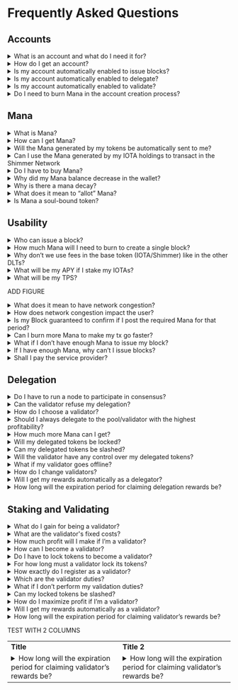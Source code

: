 # Frequently Asked Questions

## Accounts

<details> 
    <summary>What is an account and what do I need it for?</summary>  
    An account is a central component of the IOTA ledger, essential if you wish to write transactions into the Tangle, stake or delegate. 
    An IOTA account is completely unrelated to any know-your-customer (KYC) measures.
    It is always possible to transact without creating an account; 
    however, in this case, you’ll need someone else (or a service provider) to issue blocks for you. 
    In this case, you might need to pay for this service; thus, you are only guaranteed to have the right to feelessness if you own an account with Mana associated with it.
    Furthermore, it is possible for exchanges to create an IOTA account for you, but you should ask directly to your exchange if they provide this service.
</details>

<details> 
    <summary>How do I get an account? </summary>  
    You can create an account following the instructions in the Firefly wallet. 
    Note that, depending on your balance, you might need to wait a couple of minutes before this process is completed. 
    Furthermore, it is possible for exchanges to create an IOTA account for you, but you should ask directly to your exchange if they provide this service.
</details>

<details> 
    <summary>Is my account automatically enabled to issue blocks?</summary> 
    ANSWER:
</details>

<details> 
    <summary>Is my account automatically enabled to delegate?</summary> 
    ANSWER:
</details>

<details> 
    <summary>Is my account automatically enabled to validate?</summary> 
    ANSWER:
</details>

<details> 
    <summary>Do I need to burn Mana in the account creation process?</summary> 
    ANSWER:
</details>

## Mana 

<details> 
    <summary>What is Mana?</summary>  
    Mana is the asset used to interact with the network. 
    Mana permits users to issue blocks while guaranteeing that the available network capacity is shared fairly (i.e., proportionally to the Mana holdings). 
    In the future, Mana will also be used to enable smart contract executions.
</details>

<details> 
    <summary>How can I get Mana?</summary>  
</details>

<details> 
    <summary>Will the Mana generated by my tokens be automatically sent to me?</summary>  
    You’ll be able to mint the Mana owed to you whenever you consume the outputs related to this generation. 
    This Mana will not appear automatically in your account without doing this process. 
    Your wallet should automatically calculate the value of your generated Mana.
</details>

<details> 
    <summary>Can I use the Mana generated by my IOTA holdings to transact in the Shimmer Network</summary> 
    No. The Mana generated in the IOTA network is unrelated to the Mana in the Shimmer network, since they live in different ledgers. 
    We call these two assets “IOTAMana” and “ShimmerMana”, respectively.
</details>

<details> 
    <summary>Do I have to buy Mana?</summary>  
    No, if you have IOTA/Shimmer tokens in your wallet! 
    IOTA tokens generate IOTAMana at a rate of around XXX IOTAMana per IOTA per minute (similarly, 1 IOTA generates about XXXXX IOTAMana per minute).
    Shimmer tokens generate ShimmerMana at a rate around XXX ShimmerMana per Shimmer per minute (similarly, 1 Shimmer generates about XXXXX ShimmerMana per minute).
</details>

<details> 
    <summary>Why did my Mana balance decrease in the wallet?</summary>  
    While you hold your IOTA/Shimmer tokens, your balance will not decrease since the Mana generation in your wallet compensates for the decay of this Mana. 
    However, if you sell part of your tokens, the Mana generation rate related to this new lower balance may temporarily not compensate for the Mana decay. 
    In this case, the Mana balance in your wallet might decrease until a certain point where the generation compensates for the decay. 
    This point is always proportional to your IOTA/Shimmer holdings.
    If you don’t hold any IOTA/Shimmer tokens in your wallet, your Mana balance will decay at a rate equivalent to ⅓ of your balance per year.
</details>

<details> 
    <summary>Why is there a mana decay?</summary>  
    We incentivize continuous and ongoing collaboration with security and consensus. 
    Thus, our incentivization scheme ensures that any participant who stops their collaboration will have the reward they got for their participation (i.e., the Mana they accumulated in the period) considered less valuable as time passes. 
    This means that actors with less “skin in the game” will automatically and gradually lose their influence and access to the system.
</details>

<details> 
    <summary>What does it mean to “allot” Mana?</summary>  
    Users should not worry about the process of allotting Mana since it’s something done automatically by the wallet. 
    However, technically, Mana can be either stored in UTXOs, as any regular token, or being associated with an account. 
    We call the process of moving Mana from an UTXO to an account as “allotting” the Mana. 
    Whenever you create a block containing a transaction, the wallet will automatically allot Mana from your UTXO balance to your account balance, and burn this Mana from your account in the same block.
    We reiterate that users should not worry about this process, since users do not have the need to manually allot Mana. 
    This option exists under the advanced settings of the wallet just in case someone wants to build a service that demands this possibility.
    Furthermore, any Mana that was manually allotted cannot be moved back to its UTXO form, or moved between accounts.
</details>

<details> 
    <summary>Is Mana a soul-bound token?</summary>  
    No. Mana can be freely moved (unless it was manually allotted to an account).
</details>

## Usability

<details> 
    <summary>Who can issue a block?</summary>  
    To become block creators, users must register an account (through the wallet) and activate the “Block Issuer Feature”, which requires a certain storage deposit. 
    Note that this account registration does not involve any type of KYC, it’s simply a signing procedure with your keys.
</details>

<details> 
    <summary>How much Mana will I need to burn to create a single block? </summary>  
    The actual Mana required per block will depend on the traffic conditions and the block's characteristics (block length, number of references, etc.). 
    The protocol sets a minimum cost of around 0.001 Mana to prevent spam (the actual value may change depending on the results of the upcoming tests in the DevNet). 
    We expect the Mana burnt per block to be close to this minimum value during the bootstrapping of the network. 
    See the Mana Calculator https://wiki.iota.org/learn/protocols/iota2.0/core-concepts/mana-calculator/ for more information.
</details>

<details> 
    <summary>Why don’t we use fees in the base token (IOTA/Shimmer) like in the other DLTs?</summary>  
    Mana is self-replenishable, meaning that anyone holding IOTA/Shimmer tokens will be guaranteed a particular share of the Mana being generated in the system. 
    Thus, any participant who holds tokens can issue blocks and transactions without paying in the base token. 
    This ensures a frictionless system, where your share of base token in the system does not change based on your activity (unlike the usual fee-based system, where each time you send a transaction, you see your token holdings diminishing).
</details>

<details> 
    <summary>What will be my APY if I stake my IOTAs?</summary>  
    We don’t measure APYs since users get rewarded through Mana, i.e., by accessing a particular share of the available throughput. 
    In the future, we expect such a share of throughput to become valuable as more and more users want to write into the IOTA ledger.
</details>

<details> 
    <summary>What will be my TPS?</summary>  
    The number of blocks that can be generated will depend on the Mana holdings and the real-time traffic. 
    However, our congestion control mechanism guarantees the maximum possible share of the available throughput compared to online users. 
    In the following, we estimate the bootstrapping and permanent regime (long-term usage) tps for token holders and validators (validators gain at least 3x more Mana than simple token holders). 
    The table shows how much time is needed to generate enough Mana to create a block in a given scenario, depending on the IOTA tokens held. 
    Generally speaking, in the worst-case scenario (i.e., in extreme congestion), your share of throughput will be proportional to the percentage of Mana in your Account Output, compared to the Mana in the Account Outputs of all issuers.
</details>

ADD FIGURE

<details> 
    <summary>What does it mean to have network congestion?</summary>  
    Network congestion refers to the situation where the rate of newly created blocks is larger than the network's target throughput, representing how many blocks per second the network can handle. 
    The target throughput is set at the protocol level. 
    To be precise, we measure the throughput in work per second as blocks may be of different sizes and require various processing efforts.
</details>

<details> 
    <summary>How does network congestion impact the user?</summary>  U
    nlike most projects where congestion triggers expensive races (for instance, mining races or first-price auctions), in IOTA, users only have to pay the set price to issue their block. 
    The price can potentially increase due to sustained congestion, but it will not experience spikes due to priority fees. 
    Instead, the congestion control will automatically and fairly allocate the available throughput according to the Mana holdings. During heavy congestion, this may result in a TPS temporarily lower than usual. 
</details>

<details> 
    <summary>Is my Block guaranteed to confirm if I post the required Mana for that period?</summary>
</details>

<details> 
    <summary>Can I burn more Mana to make my tx go faster?</summary>  
    No. The protocol sets the amount of Mana to be burnt to issue a block. 
    Your block won’t be confirmed faster if you try to burn more Mana than the fixed price. 
    If your block burns less Mana than the required, it won’t be propagated.
</details>

<details> 
    <summary>What if I don’t have enough Mana to issue my block?</summary>  
    If the user does not have time constraints, they can wait some time to generate enough Mana to issue a block. 
    Otherwise, they can either acquire Mana accumulated by other accounts or contact a third-party node to create the block for them (or to create a block containing a transaction that sends you Mana). 
    This third party might charge for this service. 
</details>

<details> 
    <summary>If I have enough Mana, why can’t I issue blocks?</summary>  
    The user should enable the Block issuer feature from the account after locking additional IOTA tokens in the storage deposit. 
    This process is done only once, and the storage deposit is a small (XXXXXX IOTAs) deposit, which can be recovered in the case the user wishes to destroy the account, used as an anti-spam mechanism.
</details>

<details> 
    <summary>Shall I pay the service provider?</summary>  
    A service provider is likely to charge some amount to provide its service. 
    At bootstrapping, we expect most service providers to do this in an altruistic form to promote the adoption of the IOTA network for users who do not have or do not want to set up an account; in this case, they can offer this service for free or ask for a fee in Mana. 
    At a later stage, once access becomes valuable, we expect that paid services will arise according to the market needs.
</details>

## Delegation

<details> 
    <summary>Do I have to run a node to participate in consensus?</summary>  
    No. It is possible to delegate your stake to existing validators.
</details>

<details> 
    <summary>Can the validator refuse my delegation?</summary>  
    No. The registration as a validator is public and contains all information needed to delegate tokens to them. Validators have no control over whom and how much is being delegated to them.
</details>
    
    
<details> 
    <summary>How do I choose a validator?</summary>  
    You can always calculate in advance how much profit you are expected to get depending on the validator you choose (for more on that, see LINK TO THE CALCULATOR). 
    Thus, your validator selection process should combine profit maximization and your trust in said validator. 
    Remember that you are not only getting rewards but also delegating your voting power to the validator! Ultimately (even though your funds are not technically at risk), the network's utility depends on its security level, so delegating to untrustful validators might decrease the value of your investment in the long run. 
</details>

<details> 
    <summary>Should I always delegate to the pool/validator with the highest profitability?</summary>  
    It depends. 
    You should consistently weigh profit vs trust. 
    Some validators might give you more rewards, but you might not trust them for some reason (or vice-versa). 
    Always carefully consider both factors when delegating your funds (even though your funds are not technically at risk).
</details>

<details> 
    <summary>How much more Mana can I get?</summary>  
    It is mathematically guaranteed that there is always a validator that, if you delegate to it, you can generate at least two times as much Mana than simple token holders (assuming that this validator performs its duties correctly).
</details>

<details> 
    <summary>Will my delegated tokens be locked?</summary>  
    No, you can move your tokens at any point in time. Rewards will be computed as if you had moved the tokens at the end of the epoch.
</details>

<details> 
    <summary>Can my delegated tokens be slashed?</summary>  
    No, slashing is not present at the moment in IOTA 2.0. 
    Furthermore, even if slashing of misbehaving validators’ tokens is introduced at some point, the delegators’ tokens will be unaffected.
</details>

<details> 
    <summary>Will the validator have any control over my delegated tokens?</summary>  
    No. Delegating tokens to validators just means that you are signaling that they will use your voting power. They have no control over your funds.
</details>

<details> 
    <summary>What if my validator goes offline?</summary>  
    The delegator has the possibility to change and choose a new validator.
</details>

<details> 
    <summary>How do I change validators?</summary> 
</details>

<details> 
    <summary>Will I get my rewards automatically as a delegator?</summary>  
    As in the case of Mana generation by holding, whenever you consume your delegation output, you’ll be able to mint the Mana owed to you as reward for delegation. 
    The rewards will not appear automatically in your account without doing this process. 
    Note that, unlike in the case of Mana generated by holding tokens, there is an expiration period for claiming rewards, since nodes do not store rewards for longer than this period. 
    Your wallet should automatically calculate the value of your rewards.
</details>

<details> 
    <summary>How long will the expiration period for claiming delegation rewards be?</summary>  
    One year. 
    Nodes do not store Mana rewards for longer than this period, so the network will reject a transaction claiming any rewards that are older than one year.
</details>

    
## Staking and Validating

<details>      
    <summary>What do I gain for being a validator?</summary> 
    Profit margin +  trust + fixed costs
</details>  
    
<details>      
    <summary>What are the validator's fixed costs?</summary>       
    The validator sets a fixed value to cover fixed costs (e.g., related to machines, electricity) at registration, which has to be reasonably low. 
    Since fixed costs are public and defined at registration, delegators will tend not to choose validators with unreasonably high fixed costs. 
    Additionally, if a validator's fixed cost is too high (technically speaking, if it’s larger than their calculated reward in a particular epoch), as a form of punishment, no reward will be distributed to the pool at all in this epoch.
</details>  
    
<details>      
    <summary>How much profit will I make if I’m a validator?</summary>       
    Active validators correctly performing their duties will generate at least three times as much Mana than simple token holders. 
    Note that, as a validator, you are only able to choose your fixed costs; your profit margin will be set by the protocol. 
</details>  
    
<details>      
    <summary>How can I become a validator?</summary>       
    You must run a node and register as a validator. 
    You will be added to the list of validators, and accounts can delegate their stake to you. 
    Then, based on your stake and the stake delegated to you, you’ll have a chance to be selected for the committee. 
    If you are chosen and perform your validation duties correctly, you (and whoever delegated to you) will be rewarded accordingly. For more information, see LINK TO CALCULATOR.
</details>  
    
<details>      
    <summary>Do I have to lock tokens to become a validator? </summary>       
    Technically, no. 
    However, locking tokens (besides increasing your chance to be selected for the committee) increases your rewards compared to delegating these tokens to yourself. 
    Additionally, the more tokens you lock, the more tokens you’ll tend to have delegated to you (for more in that dynamics, see the Whitepaper).
</details>  
    
<details>      
    <summary>For how long must a validator lock its tokens?</summary>       
    A validator can choose for how long it will stake its tokens. 
    A validator will only be eligible to be part of the committee in epochs in which its tokens are still locked.  There is no maximum amount of time to lock your tokens.
</details>  
    
<details>      
    <summary>How exactly do I register as a validator?</summary>
</details>  
    
<details>      
    <summary>Which are the validator duties?</summary>       
    Validators must be online and timely issue validation blocks. 
    The validator rewards will be proportional to the validator performance factor, which measures if this duty was done correctly. 
</details>  
    
<details>      
    <summary>What if I don’t perform my validation duties?</summary>       
    In this case, you and your delegators don't get rewards. 
    If you partially perform your duties, you and your delegators will get less rewards than if you performed them totally. 
</details>  
    
<details>      
    <summary>Can my locked tokens be slashed?</summary>       
    No, slashing is not present at the moment in IOTA 2.0. 
    Rewards, on the other hand, won’t be distributed to validators that don't perform their validation duties correctly.
</details>  
    
<details>      
    <summary>How do I maximize profit if I’m a validator?</summary>       
    The optimal strategy to maximize the profit is to stake all your IOTA tokens, as the Mana generation is proportional to the amount staked, and perform your duties correctly.
</details>  
    
<details>      
    <summary>Will I get my rewards automatically as a validator?</summary>       
    Your rewards will not appear automatically in your account. 
    To claim your validator rewards, you must consume your validator feature XXXXXXXXXXXXXXX. 
    You don’t have to stop being a validator for claiming rewards, since BLABLABLABLABLLBA.
    Note that, there is an expiration period for claiming rewards, since nodes do not store rewards for longer than this period. Your wallet should automatically calculate the value of your rewards.
</details>  
    
<details>      
    <summary>How long will the expiration period for claiming validator’s rewards be?</summary>       
    One year. 
    Nodes do not store Mana rewards for longer than this period, so the network will reject a transaction claiming rewards that are older than one year.
</details>  

TEST WITH 2 COLUMNS
<script src="https://cdn.mathjax.org/mathjax/latest/MathJax.js?config=TeX-AMS-MML_HTMLorMML" type="text/javascript"></script>
<table >
 <tr>
    <td><b>Title</b></td>
    <td><b>Title 2</b></td>
 </tr>
 <tr>
    <td><details>      
    <summary>How long will the expiration period for claiming validator’s rewards be?</summary>       
    One year. 
    Nodes do not store Mana rewards for longer than this period, so the network will reject a transaction claiming rewards that are older than one year.
</details>  </td>
    <td><details>      
    <summary>How long will the expiration period for claiming validator’s rewards be?</summary>       
    One year. 
    Nodes do not store Mana rewards for longer than this period, so the network will reject a transaction claiming rewards that are older than one year.
</details>  </td>
 </tr>
</table>